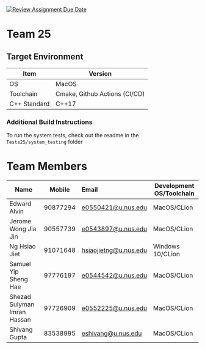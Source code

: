 [![Review Assignment Due Date](https://classroom.github.com/assets/deadline-readme-button-24ddc0f5d75046c5622901739e7c5dd533143b0c8e959d652212380cedb1ea36.svg)](https://classroom.github.com/a/B246QqbV)
# Team 25

## Target Environment

Item | Version
-|-
OS | MacOS
Toolchain | Cmake, Github Actions (CI/CD)
C++ Standard | C++17

### Additional Build Instructions

To run the system tests, check out the readme in the `Tests25/system_testing` folder

# Team Members

Name | Mobile | Email | Development OS/Toolchain
-|:-:|:-|-|
Edward Alvin | 90877294 | e0550421@u.nus.edu | MacOS/CLion
Jerome Wong Jia Jin | 90557739 | e0543897@u.nus.edu | MacOS/CLion
Ng Hsiao Jiet | 91071648 | hsiaojietng@u.nus.edu | Windows 10/CLion
Samuel Yip Sheng Hae | 97776197 | e0544542@u.nus.edu | MacOS/CLion
Shezad Sulyman Imran Hassan | 97726909 | e0552225@u.nus.edu | MacOS/CLion
Shivang Gupta | 83538995 | eshivang@u.nus.edu | MacOS/CLion
